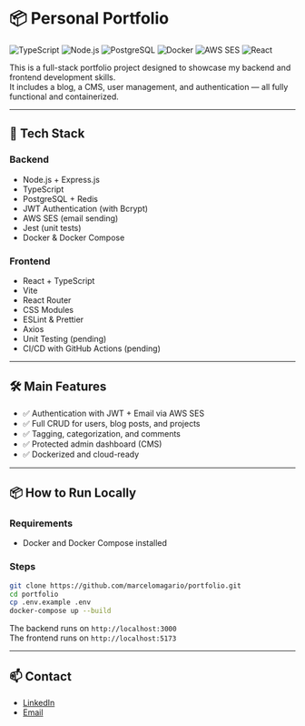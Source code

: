 # 📦 Personal Portfolio

![TypeScript](https://img.shields.io/badge/TypeScript-5.x-blue)
![Node.js](https://img.shields.io/badge/Node.js-18.x-brightgreen)
![PostgreSQL](https://img.shields.io/badge/PostgreSQL-DB-blue)
![Docker](https://img.shields.io/badge/Docker-Containerized-lightblue)
![AWS SES](https://img.shields.io/badge/AWS-SES-orange)
![React](https://img.shields.io/badge/Frontend-React-61dafb)


This is a full-stack portfolio project designed to showcase my backend and frontend development skills.  
It includes a blog, a CMS, user management, and authentication — all fully functional and containerized.

---

## 🚀 Tech Stack

### Backend
- Node.js + Express.js
- TypeScript
- PostgreSQL + Redis
- JWT Authentication (with Bcrypt)
- AWS SES (email sending)
- Jest (unit tests)
- Docker & Docker Compose

### Frontend
- React + TypeScript
- Vite
- React Router
- CSS Modules
- ESLint & Prettier
- Axios
- Unit Testing (pending)
- CI/CD with GitHub Actions (pending)

---

## 🛠️ Main Features

- ✅ Authentication with JWT + Email via AWS SES
- ✅ Full CRUD for users, blog posts, and projects
- ✅ Tagging, categorization, and comments
- ✅ Protected admin dashboard (CMS)
- ✅ Dockerized and cloud-ready

---

## 📦 How to Run Locally

### Requirements
- Docker and Docker Compose installed

### Steps

```bash
git clone https://github.com/marcelomagario/portfolio.git
cd portfolio
cp .env.example .env
docker-compose up --build
```

The backend runs on `http://localhost:3000`  
The frontend runs on `http://localhost:5173`

---

## 📫 Contact

- [LinkedIn](https://www.linkedin.com/in/marcelomagario)
- [Email](mailto:marcelomagario@gmail.com)
